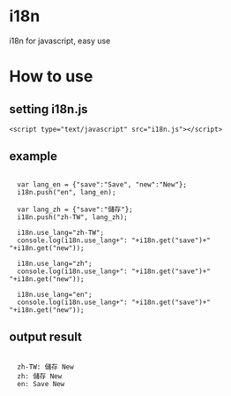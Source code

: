 # i18n
i18n for javascript, easy use

# How to use

## setting i18n.js
<pre><code>&lt;script type="text/javascript" src="i18n.js"&gt;&lt;/script&gt;</code></pre>

## example
<pre><code>
  var lang_en = {"save":"Save", "new":"New"};
  i18n.push("en", lang_en);

  var lang_zh = {"save":"儲存"};
  i18n.push("zh-TW", lang_zh);
  
  i18n.use_lang="zh-TW";
  console.log(i18n.use_lang+": "+i18n.get("save")+" "+i18n.get("new"));

  i18n.use_lang="zh";
  console.log(i18n.use_lang+": "+i18n.get("save")+" "+i18n.get("new"));

  i18n.use_lang="en";
  console.log(i18n.use_lang+": "+i18n.get("save")+" "+i18n.get("new"));
</code></pre>

## output result
<pre><code>
  zh-TW: 儲存 New
  zh: 儲存 New
  en: Save New
</code></pre>
